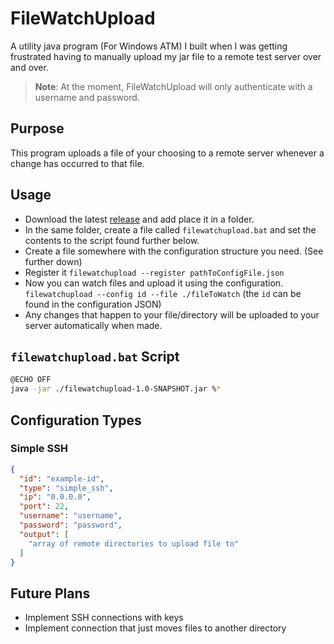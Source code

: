 # FileWatchUpload
A utility java program (For Windows ATM) I built when I was getting frustrated having to manually upload my jar file to a remote test server over and over.

> **Note**: At the moment, FileWatchUpload will only authenticate with a username and password.

## Purpose
This program uploads a file of your choosing to a remote server whenever a change has occurred to that file.

## Usage

- Download the latest [release](https://github.com/WillQi/FileWatchUpload/releases) and add place it in a folder.
- In the same folder, create a file called `filewatchupload.bat` and set the contents to the script found further below.
- Create a file somewhere with the configuration structure you need. (See further down)
- Register it `filewatchupload --register pathToConfigFile.json`
- Now you can watch files and upload it using the configuration. `filewatchupload --config id --file ./fileToWatch` (the `id` can be found in the configuration JSON)
- Any changes that happen to your file/directory will be uploaded to your server automatically when made.

## `filewatchupload.bat` Script
```bash
@ECHO OFF
java -jar ./filewatchupload-1.0-SNAPSHOT.jar %*
```

## Configuration Types

### Simple SSH
```json
{
  "id": "example-id",
  "type": "simple_ssh",
  "ip": "0.0.0.0",
  "port": 22,
  "username": "username",
  "password": "password",
  "output": [
    "array of remote directories to upload file to"
  ]
}
```

## Future Plans
- Implement SSH connections with keys
- Implement connection that just moves files to another directory